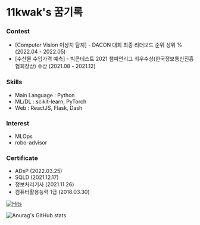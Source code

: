 # 11kwak's 꿈기록





<!--
### Work Experience

- Data Analysist(Full-Time) / Mobigen AI (2021.12 - )

### Education

- M.S. in Artificial Intelligence, Yonsei Univ (2023.03 - )
- Bitcamp Academy (2021.07 - 2021.12)
- B.A. in International Relations, Yonsei Univ (2014.03 - 2021.08) 

### Project

- 
- 

-->


### Contest

- [Computer Vision 이상치 탐지] - DACON 대회 최종 리더보드 순위 상위 % (2022.04 - 2022.05)
- [수산물 수입가격 예측] - 빅콘테스트 2021 챔피언리그 최우수상(한국정보통신진흥협회장상) 수상 (2021.08 - 2021.12)
<!-- - [국제 창업경진대회] - Hult Prize 2021 지역 예선 진출 (in Manila) (2020.10 - 2021.04)  -->



### Skills

- Main Language : Python
- ML/DL : scikit-learn, PyTorch
- Web : ReactJS, Flask, Dash


### Interest

- MLOps
- robo-advisor



### Certificate
- ADsP (2022.03.25)
- SQLD (2021.12.17)
- 정보처리기사 (2021.11.26)
- 컴퓨터활용능력 1급 (2018.03.30) 




[![Hits](https://hits.seeyoufarm.com/api/count/incr/badge.svg?url=https%3A%2F%2Fgithub.com%2F11kwak&count_bg=%2379C83D&title_bg=%23555555&icon=&icon_color=%23E7E7E7&title=hits&edge_flat=false)](https://hits.seeyoufarm.com)

![Anurag's GitHub stats](https://github-readme-stats.vercel.app/api?username=11kwak&&show_icons=true&theme=tokyonight)


